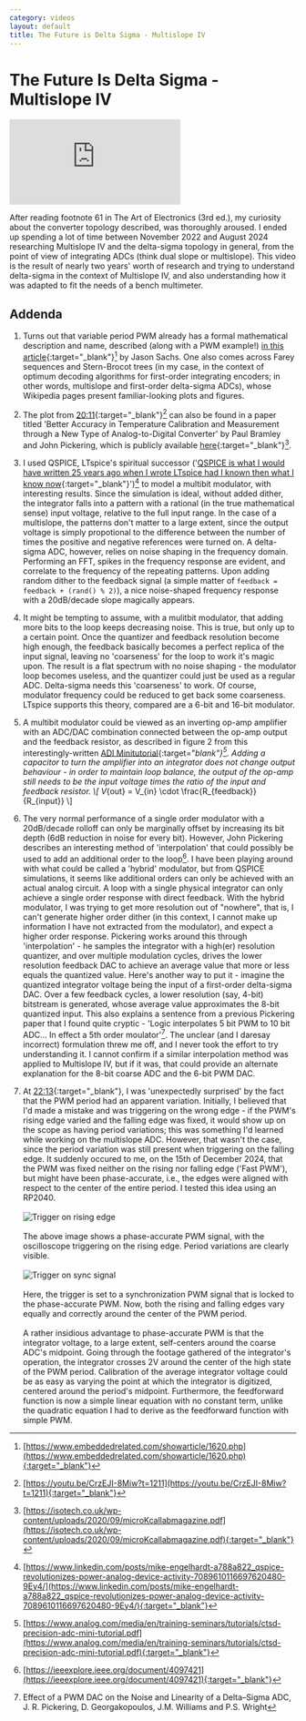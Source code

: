 ```yaml
---
category: videos
layout: default
title: The Future is Delta Sigma - Multislope IV
---
```


# The Future Is Delta Sigma - Multislope IV

<iframe src="https://www.youtube.com/embed/CrzEJI-8Miw?si=wUpASTnZilBcXD9q" title="YouTube video player" frameborder="0" allow="accelerometer; autoplay; clipboard-write; encrypted-media; gyroscope; picture-in-picture; web-share" referrerpolicy="strict-origin-when-cross-origin" allowfullscreen></iframe>

<span id="dropcap">A</span>fter reading footnote 61 in The Art of Electronics (3rd ed.), my curiosity about the converter topology described, was thoroughly aroused. I ended up spending a lot of time between November 2022 and August 2024 researching Multislope IV and the delta-sigma topology in general, from the point of view of integrating ADCs (think dual slope or multislope). This video is the result of nearly two years' worth of research and trying to understand delta-sigma in the context of Multislope IV, and also understanding how it was adapted to fit the needs of a bench multimeter.

## Addenda

1. Turns out that variable period PWM already has a formal mathematical description and name, described (along with a PWM example!) [in this article](https://www.embeddedrelated.com/showarticle/1620.php){:target="_blank"}[^1] by Jason Sachs. One also comes across Farey sequences and Stern-Brocot trees (in my case, in the context of optimum decoding algorithms for first-order integrating encoders; in other words, multislope and first-order delta-sigma ADCs), whose Wikipedia pages present familiar-looking plots and figures.

2. The plot from [20:11](https://youtu.be/CrzEJI-8Miw?t=1211){:target="_blank"}[^2] can also be found in a paper titled 'Better Accuracy in Temperature Calibration and Measurement through a New Type of Analog-to-Digital Converter' by Paul Bramley and John Pickering, which is publicly available [here](https://isotech.co.uk/wp-content/uploads/2020/09/microKcallabmagazine.pdf){:target="_blank"}[^3].

3. I used QSPICE, LTspice's spiritual successor ('[QSPICE is what I would have written 25 years ago when I wrote LTspice had I known then what I know now](https://www.linkedin.com/posts/mike-engelhardt-a788a822_qspice-revolutionizes-power-analog-device-activity-7089610116697620480-9Ey4/){:target="_blank"}')[^4] to model a multibit modulator, with interesting results. Since the simulation is ideal, without added dither, the integrator falls into a pattern with a rational (in the true mathematical sense) input voltage, relative to the full input range. In the case of a multislope, the patterns don't matter to a large extent, since the output voltage is simply propotional to the difference between the number of times the positive and negative references were turned on. A delta-sigma ADC, however, relies on noise shaping in the frequency domain. Performing an FFT, spikes in the frequency response are evident, and correlate to the frequency of the repeating patterns. Upon adding random dither to the feedback signal (a simple matter of `feedback = feedback + (rand() % 2)`), a nice noise-shaped frequency response with a 20dB/decade slope magically appears.

4. It might be tempting to assume, with a mulitbit modulator, that adding more bits to the loop keeps decreasing noise. This is true, but only up to a certain point. Once the quantizer and feedback resolution become high enough, the feedback basically becomes a perfect replica of the input signal, leaving no 'coarseness' for the loop to work it's magic upon. The result is a flat spectrum with no noise shaping - the modulator loop becomes useless, and the quantizer could just be used as a regular ADC. Delta-sigma needs this 'coarseness' to work. Of course, modulator frequency could be reduced to get back some coarseness. LTspice supports this theory, compared are a 6-bit and 16-bit modulator.

5. A multibit modulator could be viewed as an inverting op-amp amplifier with an ADC/DAC combination connected between the op-amp output and the feedback resistor, as described in figure 2 from this interestingly-written [ADI Minitutorial](https://www.analog.com/media/en/training-seminars/tutorials/ctsd-precision-adc-mini-tutorial.pdf){:target="_blank"}[^5]. Adding a capacitor to turn the amplifier into an integrator does not change output behaviour - in order to maintain loop balance, the output of the op-amp still needs to be the input voltage times the ratio of the input and feedback resistor.  \\[ V_{out} = V_{in} \cdot \frac{R_{feedback}}{R_{input}} \\]

6. The very normal performance of a single order modulator with a 20dB/decade rolloff can only be marginally offset by increasing its bit depth (6dB reduction in noise for every bit). However, John Pickering describes an interesting method of 'interpolation' that could possibly be used to add an additional order to the loop[^6]. I have been playing around with what could be called a 'hybrid' modulator, but from QSPICE simulations, it seems like additional orders can only be achieved with an actual analog circuit. A loop with a single physical integrator can only achieve a single order response with direct feedback. With the hybrid modulator, I was trying to get more resolution out of "nowhere", that is, I can't generate higher order dither (in this context, I cannot make up information I have not extracted from the modulator), and expect a higher order response. Pickering works around this through 'interpolation' - he samples the integrator with a high(er) resolution quantizer, and over multiple modulation cycles, drives the lower resolution feedback DAC to achieve an average value that more or less equals the quantized value. Here's another way to put it - imagine the quantized integrator voltage being the input of a first-order delta-sigma DAC. Over a few feedback cycles, a lower resolution (say, 4-bit) bitstream is generated, whose average value approximates the 8-bit quantized input. This also explains a sentence from a previous Pickering paper that I found quite cryptic - 'Logic interpolates 5 bit PWM to 10 bit ADC... In effect a 5th order moulator'[^7]. The unclear (and I daresay incorrect) formulation threw me off, and I never took the effort to try understanding it. I cannot confirm if a similar interpolation method was applied to Multislope IV, but if it was, that could provide an alternate explanation for the 8-bit coarse ADC and the 6-bit PWM DAC.

7. At [22:13](https://youtu.be/CrzEJI-8Miw?t=1333){:target="_blank"}, I was 'unexpectedly surprised' by the fact that the PWM period had an apparent variation. Initially, I believed that I'd made a mistake and was triggering on the wrong edge - if the PWM's rising edge varied and the falling edge was fixed, it would show up on the scope as having period variations; this was something I'd learned while working on the multislope ADC. However, that wasn't the case, since the period variation was still present when triggering on the falling edge. It suddenly occured to me, on the 15th of December 2024, that the PWM was fixed neither on the rising nor falling edge ('Fast PWM'), but might have been phase-accurate, i.e., the edges were aligned with respect to the center of the entire period. I tested this idea using an RP2040.<br><br>
![Trigger on rising edge](/assets/img/Multislope_IV/trig_on_edge.png)<br><br>
The above image shows a phase-accurate PWM signal, with the oscilloscope triggering on the rising edge. Period variations are clearly visible.<br><br>
![Trigger on sync signal](/assets/img/Multislope_IV/trig_on_sync.png)<br><br>
Here, the trigger is set to a synchronization PWM signal that is locked to the phase-accurate PWM. Now, both the rising and falling edges vary equally and correctly around the center of the PWM period.<br><br>A rather insidious advantage to phase-accurate PWM is that the integrator voltage, to a large extent, self-centers around the coarse ADC's midpoint. Going through the footage gathered of the integrator's operation, the integrator crosses 2V around the center of the high state of the PWM period. Calibration of the average integrator voltage could be as easy as varying the point at which the integrator is digitized, centered around the period's midpoint. Furthermore, the feedforward function is now a simple linear equation with no constant term, unlike the quadratic equation I had to derive as the feedforward function with simple PWM.


[^1]: [https://www.embeddedrelated.com/showarticle/1620.php](https://www.embeddedrelated.com/showarticle/1620.php){:target="_blank"}
[^2]: [https://youtu.be/CrzEJI-8Miw?t=1211](https://youtu.be/CrzEJI-8Miw?t=1211){:target="_blank"}
[^3]: [https://isotech.co.uk/wp-content/uploads/2020/09/microKcallabmagazine.pdf](https://isotech.co.uk/wp-content/uploads/2020/09/microKcallabmagazine.pdf){:target="_blank"}
[^4]: [https://www.linkedin.com/posts/mike-engelhardt-a788a822_qspice-revolutionizes-power-analog-device-activity-7089610116697620480-9Ey4/](https://www.linkedin.com/posts/mike-engelhardt-a788a822_qspice-revolutionizes-power-analog-device-activity-7089610116697620480-9Ey4/){:target="_blank"}
[^5]: [https://www.analog.com/media/en/training-seminars/tutorials/ctsd-precision-adc-mini-tutorial.pdf](https://www.analog.com/media/en/training-seminars/tutorials/ctsd-precision-adc-mini-tutorial.pdf){:target="_blank"}
[^6]: [https://ieeexplore.ieee.org/document/4097421](https://ieeexplore.ieee.org/document/4097421){:target="_blank"}
[^7]: Effect of a PWM DAC on the Noise and Linearity of a Delta–Sigma ADC, J. R. Pickering, D. Georgakopoulos, J.M. Williams and P.S. Wright

